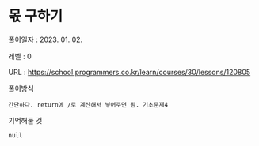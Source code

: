 # 몫 구하기
풀이일자 : 2023. 01. 02.  
    
레벨 : 0    

URL : https://school.programmers.co.kr/learn/courses/30/lessons/120805  
    
풀이방식    

    간단하다. return에 /로 계산해서 넣어주면 됨. 기초문제4

기억해둘 것  
    
    null
